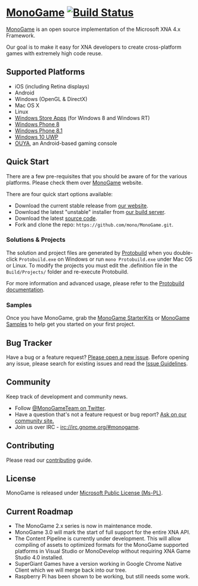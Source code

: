 # [MonoGame](http://monogame.net/) [![Build Status](http://teamcity.monogame.net/app/rest/builds/buildType:MonoGame_DevelopWin/statusIcon)](http://teamcity.monogame.net/project.html?projectId=MonoGame&guest=1)

[MonoGame](http://monogame.net) is an open source implementation of the Microsoft XNA 4.x Framework.

Our goal is to make it easy for XNA developers to create cross-platform games with extremely high code reuse.

## Supported Platforms

* iOS (including Retina displays)
* Android
* Windows (OpenGL & DirectX)
* Mac OS X
* Linux
* [Windows Store Apps](http://dev.windows.com) (for Windows 8 and Windows RT)
* [Windows Phone 8](http://dev.windowsphone.com)
* [Windows Phone 8.1](http://dev.windows.com)
* [Windows 10 UWP](http://dev.windows.com)
* [OUYA](http://ouya.tv), an Android-based gaming console

## Quick Start

There are a few pre-requisites that you should be aware of for the various platforms. Please check them over [MonoGame](http://monogame.net/downloads) website.

There are four quick start options available:
* Download the current stable release from [our website](http://monogame.net/downloads).
* Download the latest "unstable" installer from [our build server](http://teamcity.monogame.net/viewLog.html?buildTypeId=MonoGame_DevelopWin&buildId=lastSuccessful&tab=artifacts&buildBranch=%3Cdefault%3E&guest=1).
* Download the latest [source code](https://github.com/mono/MonoGame/archive/develop.zip).
* Fork and clone the repo: `https://github.com/mono/MonoGame.git`.

### Solutions & Projects

The solution and project files are generated by [Protobuild](https://github.com/hach-que/Protobuild) when you double-click `Protobuild.exe` on Windows or run `mono Protobuild.exe` under Mac OS or Linux.  To modify the projects you must edit the .definition file in the `Build/Projects/` folder and re-execute Protobuild.

For more information and advanced usage, please refer to the [Protobuild documentation](https://protobuild.readthedocs.org/).

### Samples

Once you have MonoGame, grab the [MonoGame StarterKits](https://github.com/kungfubanana/MonoGame-StarterKits) or [MonoGame Samples](https://github.com/Mono-Game/MonoGame.Samples) to help get you started on your first project.

## Bug Tracker

Have a bug or a feature request? [Please open a new issue](https://github.com/mono/MonoGame/issues). Before opening any issue, please search for existing issues and read the [Issue Guidelines](https://github.com/necolas/issue-guidelines).

## Community

Keep track of development and community news.

* Follow [@MonoGameTeam on Twitter](https://twitter.com/monogameteam).
* Have a question that's not a feature request or bug report? [Ask on our community site.](http://community.monogame.net)
* Join us over IRC - [irc://irc.gnome.org/#monogame](http://mibbit.com/?server=irc.gnome.org&channel=%23monogame).

## Contributing

Please read our [contributing](https://github.com/mono/MonoGame/blob/develop/CONTRIBUTING.md) guide.

## License

MonoGame is released under [Microsoft Public License (Ms-PL)](https://github.com/mono/MonoGame/blob/develop/LICENSE.txt).

## Current Roadmap

* The MonoGame 2.x series is now in maintenance mode.
* MonoGame 3.0 will mark the start of full support for the entire XNA API.
* The Content Pipeline is currently under development. This will allow compiling of assets to optimized formats for the MonoGame supported platforms in Visual Studio or MonoDevelop without requiring XNA Game Studio 4.0 installed.
* SuperGiant Games have a version working in Google Chrome Native Client which we will merge back into our tree.
* Raspberry Pi has been shown to be working, but still needs some work.
